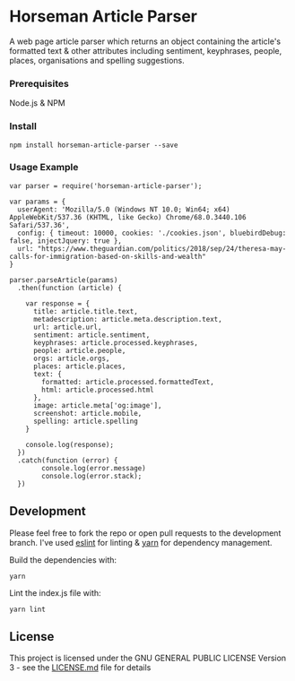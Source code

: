 # Horseman Article Parser

A web page article parser which returns an object containing the article's formatted text & other attributes including sentiment, keyphrases, people, places, organisations and spelling suggestions. 

### Prerequisites

Node.js & NPM

### Install

```
npm install horseman-article-parser --save
```

### Usage Example

```
var parser = require('horseman-article-parser');

var params = {
  userAgent: 'Mozilla/5.0 (Windows NT 10.0; Win64; x64) AppleWebKit/537.36 (KHTML, like Gecko) Chrome/68.0.3440.106 Safari/537.36',
  config: { timeout: 10000, cookies: './cookies.json', bluebirdDebug: false, injectJquery: true },
  url: "https://www.theguardian.com/politics/2018/sep/24/theresa-may-calls-for-immigration-based-on-skills-and-wealth"
}

parser.parseArticle(params)
  .then(function (article) {

    var response = {
      title: article.title.text,
      metadescription: article.meta.description.text,
      url: article.url,
      sentiment: article.sentiment,
      keyphrases: article.processed.keyphrases,
      people: article.people,
      orgs: article.orgs,
      places: article.places,
      text: {
        formatted: article.processed.formattedText,
        html: article.processed.html
      },
      image: article.meta['og:image'],
      screenshot: article.mobile,
      spelling: article.spelling
    }

    console.log(response);
  })
  .catch(function (error) {
		console.log(error.message)
		console.log(error.stack);
  })
```

## Development

Please feel free to fork the repo or open pull requests to the development branch. I've used [eslint](https://eslint.org/) for linting & [yarn](https://yarnpkg.com/en/) for dependency management. 

Build the dependencies with:
```
yarn
```

Lint the index.js file with:
```
yarn lint
```

## License

This project is licensed under the GNU GENERAL PUBLIC LICENSE Version 3 - see the [LICENSE.md](LICENSE.md) file for details